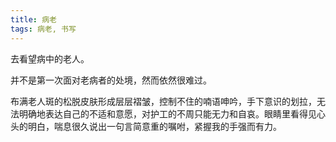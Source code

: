 ```yaml
---
title: 病老
tags: 病老, 书写
---
```



去看望病中的老人。

并不是第一次面对老病者的处境，然而依然很难过。

布满老人斑的松脱皮肤形成层层褶皱，控制不住的喃语呻吟，手下意识的划拉，无法明确地表达自己的不适和意愿，对护工的不周只能无力和自哀。眼睛里看得见心头的明白，喘息很久说出一句言简意重的嘱咐，紧握我的手强而有力。

